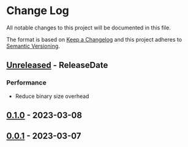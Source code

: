# Change Log
All notable changes to this project will be documented in this file.

The format is based on [Keep a Changelog](http://keepachangelog.com/)
and this project adheres to [Semantic Versioning](http://semver.org/).

<!-- next-header -->
## [Unreleased] - ReleaseDate

### Performance

- Reduce binary size overhead

## [0.1.0] - 2023-03-08

## [0.0.1] - 2023-03-07

<!-- next-url -->
[Unreleased]: https://github.com/rust-cli/anstyle/compare/anstyle-parse-v0.1.0...HEAD
[0.1.0]: https://github.com/rust-cli/anstyle/compare/anstyle-parse-v0.0.1...anstyle-parse-v0.1.0
[0.0.1]: https://github.com/rust-cli/anstyle/compare/3279127...anstyle-parse-v0.0.1
